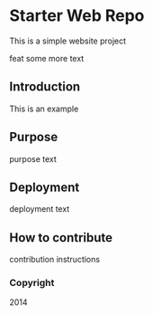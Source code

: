 # Starter Web Repo

This is a simple website project

feat some more text

## Introduction

This is an example

## Purpose

purpose text

## Deployment

deployment text

## How to contribute

contribution instructions

### Copyright

2014

